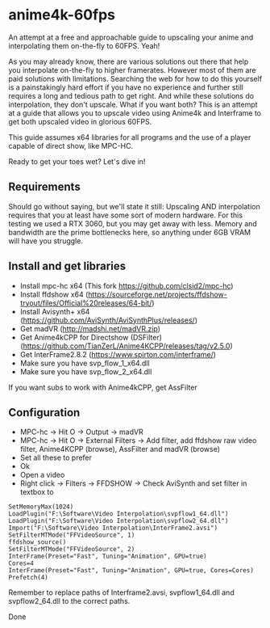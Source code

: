 # anime4k-60fps
An attempt at a free and approachable guide to upscaling your anime and interpolating them on-the-fly to 60FPS. Yeah!

As you may already know, there are various solutions out there that help you interpolate on-the-fly to higher framerates. However most of them are paid solutions with limitations. Searching the web for how to do this yourself is a painstakingly hard effort if you have no experience and further still requires a long and tedious path to get right. And while these solutions do interpolation, they don't upscale. What if you want both? This is an attempt at a guide that allows you to upscale video using Anime4k and Interframe to get both upscaled video in glorious 60FPS.

This guide assumes x64 libraries for all programs and the use of a player capable of direct show, like MPC-HC.

Ready to get your toes wet? Let's dive in!

Requirements
------------
Should go without saying, but we'll state it still: Upscaling AND interpolation requires that you at least have some sort of modern hardware. For this testing we used a RTX 3060, but you may get away with less. Memory and bandwidth are the prime bottlenecks here, so anything under 6GB VRAM will have you struggle.

Install and get libraries
-------------------------
- Install mpc-hc x64 (This fork https://github.com/clsid2/mpc-hc)
- Install ffdshow x64 (https://sourceforge.net/projects/ffdshow-tryout/files/Official%20releases/64-bit/)
- Install Avisynth+ x64 (https://github.com/AviSynth/AviSynthPlus/releases/)
- Get madVR (http://madshi.net/madVR.zip)
- Get Anime4kCPP for Directshow (DSFilter) (https://github.com/TianZerL/Anime4KCPP/releases/tag/v2.5.0)
- Get InterFrame2.8.2 (https://www.spirton.com/interframe/)
- Make sure you have svp_flow_1_x64.dll
- Make sure you have svp_flow_2_x64.dll

If you want subs to work with Anime4kCPP, get AssFilter

Configuration
-------------------------
- MPC-hc -> Hit O -> Output -> madVR
- MPC-hc -> Hit O -> External Filters -> Add filter, add ffdshow raw video filter, Anime4KCPP (browse), AssFilter and madVR (browse)
- Set all these to prefer
- Ok
- Open a video
- Right click -> Filters -> FFDSHOW -> Check AviSynth and set filter in textbox to

```
SetMemoryMax(1024)
LoadPlugin("F:\Software\Video Interpolation\svpflow1_64.dll")
LoadPlugin("F:\Software\Video Interpolation\svpflow2_64.dll")
Import("F:\Software\Video Interpolation\InterFrame2.avsi")
SetFilterMTMode("FFVideoSource", 1)
ffdshow_source()
SetFilterMTMode("FFVideoSource", 2)
InterFrame(Preset="Fast", Tuning="Animation", GPU=true)
Cores=4
InterFrame(Preset="Fast", Tuning="Animation", GPU=true, Cores=Cores)
Prefetch(4)
```

Remember to replace paths of Interframe2.avsi, svpflow1_64.dll and svpflow2_64.dll to the correct paths.

Done
